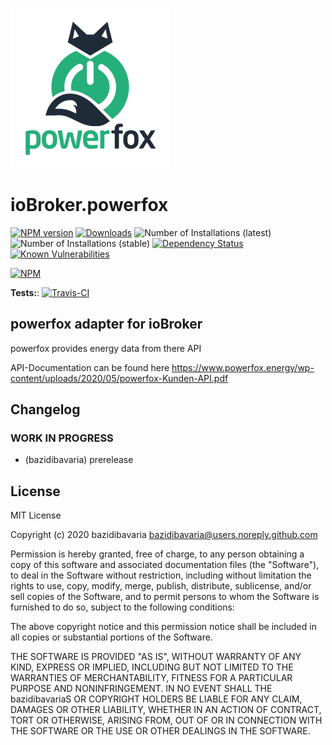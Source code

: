 ![Logo](admin/powerfox.png)
# ioBroker.powerfox

[![NPM version](http://img.shields.io/npm/v/iobroker.powerfox.svg)](https://www.npmjs.com/package/iobroker.powerfox)
[![Downloads](https://img.shields.io/npm/dm/iobroker.powerfox.svg)](https://www.npmjs.com/package/iobroker.powerfox)
![Number of Installations (latest)](http://iobroker.live/badges/powerfox-installed.svg)
![Number of Installations (stable)](http://iobroker.live/badges/powerfox-stable.svg)
[![Dependency Status](https://img.shields.io/david/bazidibavaria/iobroker.powerfox.svg)](https://david-dm.org/bazidibavaria/iobroker.powerfox)
[![Known Vulnerabilities](https://snyk.io/test/github/bazidibavaria/ioBroker.powerfox/badge.svg)](https://snyk.io/test/github/bazidibavaria/ioBroker.powerfox)

[![NPM](https://nodei.co/npm/iobroker.powerfox.png?downloads=true)](https://nodei.co/npm/iobroker.powerfox/)

**Tests:**: [![Travis-CI](http://img.shields.io/travis/bazidibavaria/ioBroker.powerfox/master.svg)](https://travis-ci.org/bazidibavaria/ioBroker.powerfox)

## powerfox adapter for ioBroker

powerfox provides energy data from there API

API-Documentation can be found here
https://www.powerfox.energy/wp-content/uploads/2020/05/powerfox-Kunden-API.pdf

## Changelog
<!--
    Placeholder for the next version (at the beginning of the line):
    ### __WORK IN PROGRESS__
-->

### __WORK IN PROGRESS__
* (bazidibavaria) prerelease

## License
MIT License

Copyright (c) 2020 bazidibavaria <bazidibavaria@users.noreply.github.com>

Permission is hereby granted, free of charge, to any person obtaining a copy
of this software and associated documentation files (the "Software"), to deal
in the Software without restriction, including without limitation the rights
to use, copy, modify, merge, publish, distribute, sublicense, and/or sell
copies of the Software, and to permit persons to whom the Software is
furnished to do so, subject to the following conditions:

The above copyright notice and this permission notice shall be included in all
copies or substantial portions of the Software.

THE SOFTWARE IS PROVIDED "AS IS", WITHOUT WARRANTY OF ANY KIND, EXPRESS OR
IMPLIED, INCLUDING BUT NOT LIMITED TO THE WARRANTIES OF MERCHANTABILITY,
FITNESS FOR A PARTICULAR PURPOSE AND NONINFRINGEMENT. IN NO EVENT SHALL THE
bazidibavariaS OR COPYRIGHT HOLDERS BE LIABLE FOR ANY CLAIM, DAMAGES OR OTHER
LIABILITY, WHETHER IN AN ACTION OF CONTRACT, TORT OR OTHERWISE, ARISING FROM,
OUT OF OR IN CONNECTION WITH THE SOFTWARE OR THE USE OR OTHER DEALINGS IN THE
SOFTWARE.